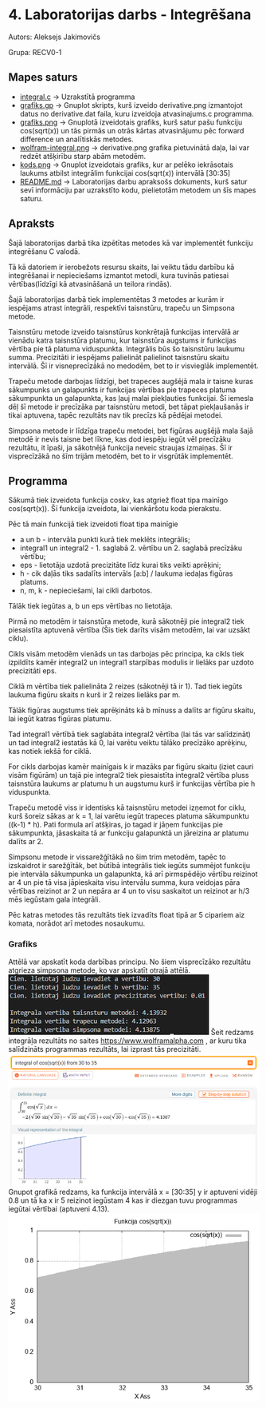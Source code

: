 # 4. Laboratorijas darbs - Integrēšana
Autors: Aleksejs Jakimovičs

Grupa: RECV0-1
## Mapes saturs
- [integral.c](https://github.com/Aleksejs63/RTR105/blob/main/darbi/4ld_integral/integral.c) -> Uzrakstītā programma
- [grafiks.gp](https://github.com/Aleksejs63/RTR105/blob/main/darbi/4ld_integral/grafiks.gp) -> Gnuplot skripts, kurš izveido derivative.png izmantojot datus no derivative.dat faila, kuru izveidoja atvasinajums.c programma. 
- [grafiks.png](https://raw.githubusercontent.com/Aleksejs63/RTR105/main/darbi/4ld_integral/grafiks.png) -> Gnuplotā izveidotais grafiks, kurš satur pašu funkciju cos(sqrt(x)) un tās pirmās un otrās kārtas atvasinājumu pēc forward difference un analītiskās metodes.
- [wolfram-integral.png](https://raw.githubusercontent.com/Aleksejs63/RTR105/main/darbi/4ld_integral/wolfram-integral.png) -> derivative.png grafika pietuvinātā daļa, lai var redzēt atšķirību starp abām metodēm.
- [kods.png](https://raw.githubusercontent.com/Aleksejs63/RTR105/main/darbi/4ld_integral/kods.png) -> Gnuplot izveidotais grafiks, kur ar pelēko iekrāsotais laukums atbilst integrālim funkcijai cos(sqrt(x)) intervālā [30:35]
- [README.md](https://github.com/Aleksejs63/RTR105/blob/main/darbi/4ld_integral/README.md) -> Laboratorijas darbu apraksošs dokuments, kurš satur sevī informāciju par uzrakstīto kodu, pielietotām metodem un šīs mapes saturu.

## Apraksts

Šajā laboratorijas darbā tika izpētītas metodes kā var implementēt funkciju integrēšanu C valodā. 

Tā kā datoriem ir ierobežots resursu skaits, lai veiktu tādu darbību kā integrēšanai ir nepieciešams izmantot metodi, kura tuvinās patiesai vērtības(līdzīgi kā atvasināšanā un teilora rindās).

Šajā laboratorijas darbā tiek implementētas 3 metodes ar kurām ir iespējams atrast integrāli, respektīvi taisnstūru, trapeču un Simpsona metode.

Taisnstūru metode izveido taisnstūrus konkrētajā funkcijas intervālā ar vienādu katra taisnstūra platumu, kur taisnstūra augstums ir funkcijas vērtība pie tā platuma viduspunkta. Integrālis būs šo taisnstūru laukumu summa. Precizitāti ir iespējams palielināt palielinot taisnstūru skaitu intervālā. Šī ir visneprecīzākā no medodēm, bet to ir visvieglāk implementēt.

Trapeču metode darbojas līdzīgi, bet trapeces augšējā mala ir taisne kuras sākumpunks un galapunkts ir funkcijas vērtības pie trapeces platuma sākumpunkta un galapunkta, kas ļauj malai piekļauties funkcijai. Šī iemesla dēļ šī metode ir precīzāka par taisnstūru metodi, bet tāpat piekļaušanās ir tikai aptuvena, tapēc rezultāts nav tik precīzs kā pēdējai metodei.

Simpsona metode ir līdzīga trapeču metodei, bet figūras augšējā mala šajā metodē ir nevis taisne bet līkne, kas dod iespēju iegūt vēl precīzāku rezultātu, it īpaši, ja sākotnējā funkcija neveic straujas izmaiņas. Šī ir visprecīzākā no šīm trijām metodēm, bet to ir visgrūtāk implementēt.

## Programma
Sākumā tiek izveidota funkcija coskv, kas atgriež float tipa mainīgo cos(sqrt(x)). Šī funkcija izveidota, lai vienkāršotu koda pierakstu.

Pēc tā main funkcijā tiek izveidoti float tipa mainīgie
- a un b - intervāla punkti kurā tiek meklēts integrālis;
- integral1 un integral2 - 1. saglabā 2. vērtību un 2. saglabā precīzāku vērtību;
- eps - lietotāja uzdotā precizitāte līdz kurai tiks veikti aprēķini;
- h - cik daļās tiks sadalīts intervāls [a:b] / laukuma iedaļas figūras platums.
- n, m, k - nepieciešami, lai cikli darbotos.

Tālāk tiek iegūtas a, b un eps vērtības no lietotāja.

Pirmā no metodēm ir taisnstūra metode, kurā sākotnēji pie integral2 tiek piesaistīta aptuvenā vērtība (Šis tiek darīts visām metodēm, lai var uzsākt ciklu).

Cikls visām metodēm vienāds un tas darbojas pēc principa, ka cikls tiek izpildīts kamēr integral2 un integral1 starpības modulis ir lielāks par uzdoto precizitāti eps.

Ciklā m vērtība tiek palielināta 2 reizes (sākotnēji tā ir 1). Tad tiek iegūts laukuma figūru skaits n kurš ir 2 reizes lielāks par m.

Tālāk figūras augstums tiek aprēķināts kā b mīnuss a dalīts ar figūru skaitu, lai iegūt katras figūras platumu.

Tad integral1 vērtībā tiek saglabāta integral2 vērtība (lai tās var salīdzināt) un tad integral2 iestatās kā 0, lai varētu veiktu tālāko precīzāko aprēķinu, kas notiek iekšā for ciklā.

For cikls darbojas kamēr mainīgais k ir mazāks par figūru skaitu (iziet cauri visām figūrām) un tajā pie integral2 tiek piesaistīta integral2 vērtība pluss taisnstūra laukums ar platumu h un augstumu kurš ir funkcijas vērtība pie h viduspunkta.

Trapeču metodē viss ir identisks kā taisnstūru metodei izņemot for ciklu, kurš šoreiz sākas ar k = 1, lai varētu iegūt trapeces platuma sākumpunktu ((k-1) * h).
Pati formula arī atšķiras, jo tagad ir jāņem funkcijas pie sākumpunkta, jāsaskaita tā ar funkciju galapunktā un jāreizina ar platumu dalīts ar 2.

Simpsonu metode ir vissarežģītākā no šim trim metodēm, tapēc to izskaidrot ir sarežģītāk, bet būtībā integrālis tiek iegūts summējot funkciju pie intervāla sākumpunka un galapunkta, kā arī pirmspēdējo vērtību reizinot ar 4 un pie tā visa jāpieskaita visu intervālu summa, kura veidojas pāra vērtības reizinot ar 2 un nepāra ar 4 un to visu saskaitot un reizinot ar h/3 mēs iegūstam gala integrāli.

Pēc katras metodes tās rezultāts tiek izvadīts float tipā ar 5 cipariem aiz komata, norādot arī metodes nosaukumu.
### Grafiks
Attēlā var apskatīt koda darbības principu. No šiem visprecīzāko rezultātu atgrieza simpsona metode, ko var apskatīt otrajā attēlā.
![kods.png](https://raw.githubusercontent.com/Aleksejs63/RTR105/main/darbi/4ld_integral/kods.png)
Šeit redzams integrāļa rezultāts no saites https://www.wolframalpha.com , ar kuru tika salīdzināts programmas rezultāts, lai izprast tās precizitāti.
![wolfram-integral.png](https://raw.githubusercontent.com/Aleksejs63/RTR105/main/darbi/4ld_integral/wolfram-integral.png)
Gnupot grafikā redzams, ka funkcija intervālā x = [30:35] y ir aptuveni vidēji 0.8 un tā ka x ir 5 reizinot iegūstam 4 kas ir diezgan tuvu programmas iegūtai vērtībai (aptuveni 4.13). 
![grafiks.png](https://raw.githubusercontent.com/Aleksejs63/RTR105/main/darbi/4ld_integral/grafiks.png)

